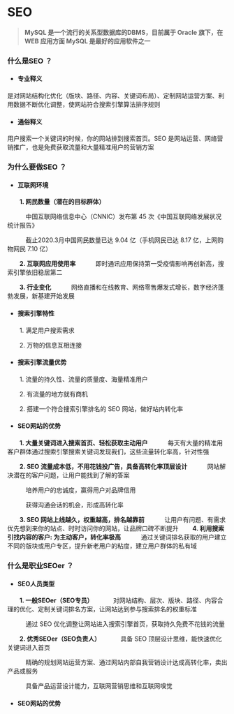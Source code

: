 # SEO
>**MySQL 是一个流行的关系型数据库的DBMS，目前属于 Oracle 旗下，在 WEB 应用方面 MySQL 是最好的应用软件之一**

### 什么是SEO ？
* #### 专业释义
是对网站结构化优化（版块、路径、内容、关键词布局）、定制网站运营方案、利用数据不断优化调整，使网站符合搜索引擎算法排序规则

* #### 通俗释义
用户搜索一个关键词的时候，你的网站排到搜索首页。SEO 是网站运营、网络营销推广，也是免费获取流量和大量精准用户的营销方案

### 为什么要做SEO ？
* #### 互联网环境

&emsp;&emsp;**1. 网民数量（潜在的目标群体）**

&emsp;&emsp;&emsp;中国互联网络信息中心（CNNIC）发布第 45 次《中国互联网络发展状况统计报告》

&emsp;&emsp;&emsp;截止2020.3月中国网民数量已达 9.04 亿（手机网民已达 8.17 亿，上网购物网民 7.10 亿）

&emsp;&emsp;**2. 互联网应用使用率**
&emsp;&emsp;&emsp;即时通讯应用保持第一受疫情影响再创新高，搜索引擎依旧稳居第二

&emsp;&emsp;**3. 行业变化**
&emsp;&emsp;&emsp;网络直播和在线教育、网络零售爆发式增长，数字经济蓬勃发展，新基建开始发展

* #### 搜索引擎特性

&emsp;&emsp;1. 满足用户搜索需求

&emsp;&emsp;2. 万物的信息互相连接

* #### 搜索引擎流量优势

&emsp;&emsp;1. 流量的持久性、流量的质量度、海量精准用户

&emsp;&emsp;2. 有流量的地方就有商机

&emsp;&emsp;2. 搭建一个符合搜索引擎排名的 SEO 网站，做好站内转化率

* #### SEO网站的优势

&emsp;&emsp;**1. 大量关键词进入搜索首页、轻松获取主动用户**
&emsp;&emsp;&emsp;每天有大量的精准用客户群体通过搜索引擎搜索关键词发现我们，这些流量转化率高，针对性强

&emsp;&emsp;**2. SEO 流量成本低，不用花钱投广告，具备高转化率顶层设计**
&emsp;&emsp;&emsp;网站解决潜在的客户问题，让用户能找到了解的答案

&emsp;&emsp;&emsp;培养用户的忠诚度，赢得用户对品牌信用

&emsp;&emsp;&emsp;获得沟通会话的机会，形成高转化率

&emsp;&emsp;**3. SEO 网站上线越久，权重越高，排名越靠前**
&emsp;&emsp;&emsp;让用户有问题、有需求优先想到来你的站点、时时访问你的网站，让品牌口碑不断提升
&emsp;&emsp;**4. 利用搜索引找内容的客户: 为主动客户，转化率极高**
&emsp;&emsp;&emsp;通过关键词排名获取的用户建立不同的版块或用户专区，提升新老用户的粘度，建立用户群体的私有域
&emsp;&emsp;&emsp;

### 什么是职业SEOer ？

* #### SEO人员类型

&emsp;&emsp;**1. 一般SEOer（SEO专员）**
&emsp;&emsp;&emsp;对网站结构、层次、版块、路径、内容合理的优化、定制关键词排名方案，让网站达到参与搜索排名的权重标准

&emsp;&emsp;&emsp;通过 SEO 优化调整让网站进入搜索引擎首页，获取持久免费不花钱的流量

&emsp;&emsp;**2. 优秀SEOer（SEO负责人）**
&emsp;&emsp;&emsp;具备 SEO 顶层设计思维，能快速优化关键词进入首页

&emsp;&emsp;&emsp;精确的规划网站运营方案、通过网站内部自我营销设计达成高转化率，卖出产品或服务

&emsp;&emsp;&emsp;具备产品运营设计能力，互联网营销思维和互联网嗅觉







* #### SEO网站的优势



























